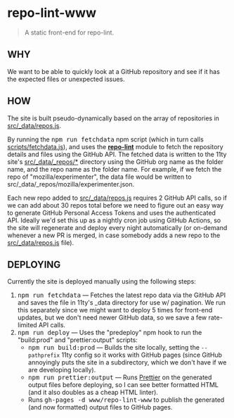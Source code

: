 # repo-lint-www

> A static front-end for repo-lint.

## WHY

We want to be able to quickly look at a GitHub repository and see if it has the expected files or unexpected issues.

## HOW

The site is built pseudo-dynamically based on the array of repositories in [src/_data/repos.js](src/_data/repos.js).

By running the <kbd>npm run fetchdata</kbd> npm script (which in turn calls [scripts/fetchdata.js](scripts/fetchdata.js)), and uses the [**repo-lint**](https://github.com/pdehaan/repo-lint/) module to fetch the repository details and files using the GitHub API. The fetched data is written to the 11ty site's [src/_data/_repos/*](src/_data/_repos) directory using the GitHub org name as the folder name, and the repo name as the folder name. For example, if we fetch the repo of "mozilla/experimenter", the data file would be written to src/_data/_repos/mozilla/experimenter.json.

Each new repo added to [src/_data/repos.js](src/_data/repos.js) requires 2 GitHub API calls, so if we can add about 30 repos total before we need to figure out an easy way to generate GitHub Personal Access Tokens and uses the authenticated API. Ideally we'd set this up as a nightly cron job using GitHub Actions, so the site will regenerate and deploy every night automatically (or on-demand whenever a new PR is merged, in case somebody adds a new repo to the [src/_data/repos.js](src/_data/repos.js) file).

## DEPLOYING

Currently the site is deployed manually using the following steps:

1. <kbd>npm run fetchdata</kbd> &mdash; Fetches the latest repo data via the GitHub API and saves the file in 11ty's _data directory for use w/ pagination. We run this separately since we might want to deploy 5 times for front-end updates, but we don't need newer GitHub data, so we save a few rate-limited API calls.
2. <kbd>npm run deploy</kbd> &mdash; Uses the "predeploy" npm hook to run the "build:prod" and "prettier:output" scripts:
    - <kbd>npm run build:prod</kbd> &mdash; Builds the site locally, setting the `--pathprefix` 11ty config so it works with GitHub pages (since GitHub annoyingly puts the site in a subdirectory, which we don't have if we are developing locally).
    - <kbd>npm run prettier:output</kbd> &mdash; Runs [Prettier](https://prettier.io/) on the generated output files before deploying, so I can see better formatted HTML (and it also doubles as a cheap HTML linter).
    - Runs <kbd>gh-pages -d www/repo-lint-www</kbd> to publish the generated (and now formatted) output files to GitHub pages.
